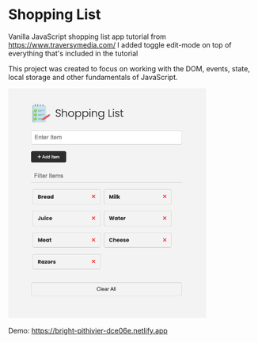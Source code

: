 # Shopping List

Vanilla JavaScript shopping list app tutorial from https://www.traversymedia.com/
I added toggle edit-mode on top of everything that's included in the tutorial

This project was created to focus on working with the DOM, events, state, local storage and other fundamentals of JavaScript.

<img src="images/screen.png" width="400">

Demo: https://bright-pithivier-dce06e.netlify.app
